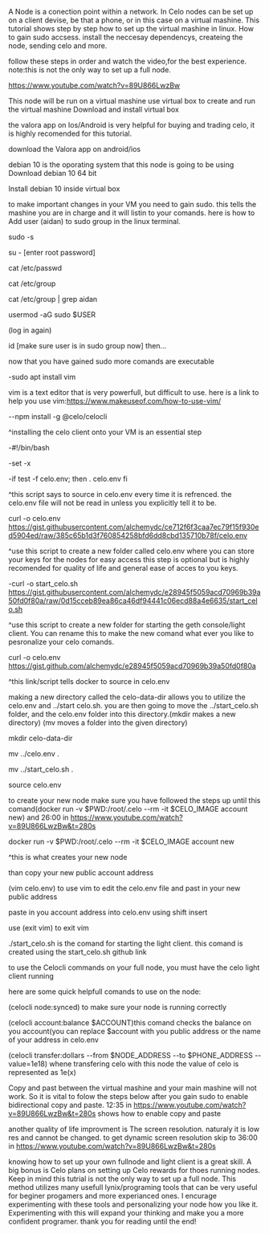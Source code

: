A Node is a conection point within a network. In Celo nodes can be set up on a client devise, be that a phone, or in this case on a virtual mashine. This tutorial shows step by step how to set up the virtual mashine in linux. How to gain sudo accsess. install the neccesay dependencys, createing the node, sending celo and more.

follow these steps in order and watch the video,for the best experience. note:this is not the only way to set up a full node. 
			  				
https://www.youtube.com/watch?v=89U866LwzBw

This node will be run on a virtual mashine
use virtual box to create and run the virtual mashine
Download and install virtual box 

the valora app on Ios/Android is very helpful for buying and trading celo, it is highly recomended for this tutorial.

download the Valora app on android/ios

debian 10 is the oporating system that this node is going to be using
Download debian 10 64 bit

Install debian 10 inside virtual box

to make important changes in your VM you need to gain sudo. this tells the mashine you are in charge and it will listin to your comands. 
here is how to Add user (aidan) to sudo group in the linux terminal.

sudo -s

su - [enter root password]

cat /etc/passwd

cat /etc/group

cat /etc/group | grep aidan

usermod -aG sudo $USER

(log in again)

id  [make sure user is in sudo group now] then...

now that you have gained sudo more comands are executable

-sudo apt install vim 

vim is a text editor that is very powerfull, but difficult to use. here is a link to help you use vim:https://www.makeuseof.com/how-to-use-vim/

--npm install -g @celo/celocli

^installing the celo client onto your VM is an essential step 

-#!/bin/bash

-set -x

-if test -f celo.env; then
      . celo.env
fi

^this script says to source in celo.env every time it is refrenced. the celo.env file will not be read in unless you explicitly tell it to be. 

curl -o celo.env https://gist.githubusercontent.com/alchemydc/ce712f6f3caa7ec79f15f930ed5904ed/raw/385c65b1d3f760854258bfd6dd8cbd135710b78f/celo.env 

^use this script to create a new folder called celo.env where you can store your keys for the nodes for easy access this step is optional but is highly recomended for quality of life and general ease of acces to you keys. 

-curl -o start_celo.sh https://gist.githubusercontent.com/alchemydc/e28945f5059acd70969b39a50fd0f80a/raw/0d15cceb89ea86ca46df94441c06ecd88a4e6635/start_celo.sh

^use this script to create a new folder for starting the geth console/light client. You can rename this to make the new comand what ever you like to pesronalize your celo comands.  

curl -o celo.env https://gist.github.com/alchemydc/e28945f5059acd70969b39a50fd0f80a

^this link/script tells docker to source in celo.env 

making a new directory called the celo-data-dir allows you to utilize the celo.env and ../start celo.sh. you are then going to move the ../start_celo.sh folder, and the celo.env folder into this directory.(mkdir makes a new directory) (mv moves a folder into the given directory) 

mkdir celo-data-dir

mv ../celo.env .

mv ../start_celo.sh .

source celo.env


 to create your new node make sure you have followed the steps up until this comand(docker run -v $PWD:/root/.celo --rm -it $CELO_IMAGE account new) and 26:00 in https://www.youtube.com/watch?v=89U866LwzBw&t=280s

docker run -v $PWD:/root/.celo --rm -it $CELO_IMAGE account new

^this is what creates your new node 

than copy your new public account address

(vim celo.env) to use vim to edit the celo.env file and past in your new public address 

paste in you account address into celo.env using shift insert 

use (exit vim) to exit vim 

./start_celo.sh is the comand for starting the light client. this comand is created using the start_celo.sh github link 

to use the Celocli commands on your full node, you must have the celo light client running 

here are some quick helpfull comands to use on the node:

(celocli node:synced) to make sure your node is running correctly 

(celocli account:balance $ACCOUNT)this comand checks the balance on you account(you can replace $account with you public address or the name of your address in celo.env

(celocli transfer:dollars --from $NODE_ADDRESS --to $PHONE_ADDRESS --value=1e18) whene transfering celo with this node the value of celo is represented as 1e(x)


Copy and past between the virtual mashine and your main mashine will not work. So it is vital to folow the steps below after you gain sudo to enable bidirectional copy and paste. 12:35 in https://www.youtube.com/watch?v=89U866LwzBw&t=280s shows how to enable copy and paste 



another quality of life improvment is The screen resolution. naturaly it is low res and cannot be changed. to get dynamic screen resolution skip to 36:00 in https://www.youtube.com/watch?v=89U866LwzBw&t=280s

knowing how to set up your own fullnode and light client is a great skill. A big bonus is Celo plans on setting up Celo rewards for thoes running nodes. Keep in mind this tutrial is not the only way to set up a full node. This method utilizes many usefull lynix/programing tools that can be very useful for beginer progamers and more experianced ones. I encurage experimenting with these tools and personalizing your node how you like it. Experimenting with this will expand your thinking and make you a more confident programer. thank you for reading until the end!  
